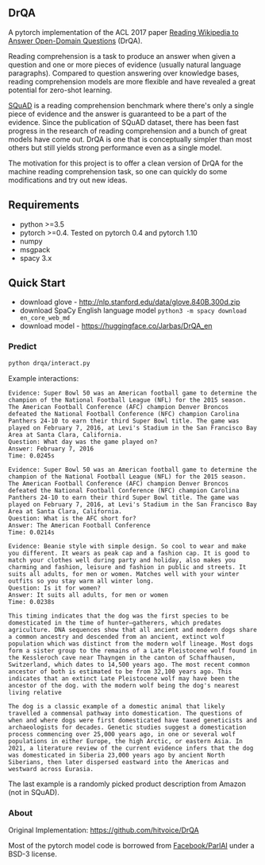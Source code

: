 DrQA
---
A pytorch implementation of the ACL 2017 paper [Reading Wikipedia to Answer Open-Domain Questions](http://www-cs.stanford.edu/people/danqi/papers/acl2017.pdf) (DrQA).

Reading comprehension is a task to produce an answer when given a question and one or more pieces of evidence (usually natural language paragraphs). Compared to question answering over knowledge bases, reading comprehension models are more flexible and have revealed a great potential for zero-shot learning.

[SQuAD](https://rajpurkar.github.io/SQuAD-explorer/) is a reading comprehension benchmark where there's only a single piece of evidence and the answer is guaranteed to be a part of the evidence. Since the publication of SQuAD dataset, there has been fast progress in the research of reading comprehension and a bunch of great models have come out. DrQA is one that is conceptually simpler than most others but still yields strong performance even as a single model.

The motivation for this project is to offer a clean version of DrQA for the machine reading comprehension task, so one can quickly do some modifications and try out new ideas.

## Requirements
- python >=3.5 
- pytorch >=0.4. Tested on pytorch 0.4 and pytorch 1.10
- numpy
- msgpack
- spacy 3.x

## Quick Start

- download glove - http://nlp.stanford.edu/data/glove.840B.300d.zip
- download SpaCy English language model `python3 -m spacy download en_core_web_md`
- download model - https://huggingface.co/Jarbas/DrQA_en


### Predict

```bash
python drqa/interact.py
```
Example interactions:
```
Evidence: Super Bowl 50 was an American football game to determine the champion of the National Football League (NFL) for the 2015 season. The American Football Conference (AFC) champion Denver Broncos defeated the National Football Conference (NFC) champion Carolina Panthers 24-10 to earn their third Super Bowl title. The game was played on February 7, 2016, at Levi's Stadium in the San Francisco Bay Area at Santa Clara, California.
Question: What day was the game played on?
Answer: February 7, 2016
Time: 0.0245s

Evidence: Super Bowl 50 was an American football game to determine the champion of the National Football League (NFL) for the 2015 season. The American Football Conference (AFC) champion Denver Broncos defeated the National Football Conference (NFC) champion Carolina Panthers 24-10 to earn their third Super Bowl title. The game was played on February 7, 2016, at Levi's Stadium in the San Francisco Bay Area at Santa Clara, California.
Question: What is the AFC short for?
Answer: The American Football Conference
Time: 0.0214s

Evidence: Beanie style with simple design. So cool to wear and make you different. It wears as peak cap and a fashion cap. It is good to match your clothes well during party and holiday, also makes you charming and fashion, leisure and fashion in public and streets. It suits all adults, for men or women. Matches well with your winter outfits so you stay warm all winter long.
Question: Is it for women?
Answer: It suits all adults, for men or women
Time: 0.0238s

This timing indicates that the dog was the first species to be domesticated in the time of hunter–gatherers, which predates agriculture. DNA sequences show that all ancient and modern dogs share a common ancestry and descended from an ancient, extinct wolf population which was distinct from the modern wolf lineage. Most dogs form a sister group to the remains of a Late Pleistocene wolf found in the Kessleroch cave near Thayngen in the canton of Schaffhausen, Switzerland, which dates to 14,500 years ago. The most recent common ancestor of both is estimated to be from 32,100 years ago. This indicates that an extinct Late Pleistocene wolf may have been the ancestor of the dog. with the modern wolf being the dog's nearest living relative

The dog is a classic example of a domestic animal that likely travelled a commensal pathway into domestication. The questions of when and where dogs were first domesticated have taxed geneticists and archaeologists for decades. Genetic studies suggest a domestication process commencing over 25,000 years ago, in one or several wolf populations in either Europe, the high Arctic, or eastern Asia. In 2021, a literature review of the current evidence infers that the dog was domesticated in Siberia 23,000 years ago by ancient North Siberians, then later dispersed eastward into the Americas and westward across Eurasia.

```
The last example is a randomly picked product description from Amazon (not in SQuAD).

### About

Original Implementation: https://github.com/hitvoice/DrQA

Most of the pytorch model code is borrowed from [Facebook/ParlAI](https://github.com/facebookresearch/ParlAI/) under a BSD-3 license.
